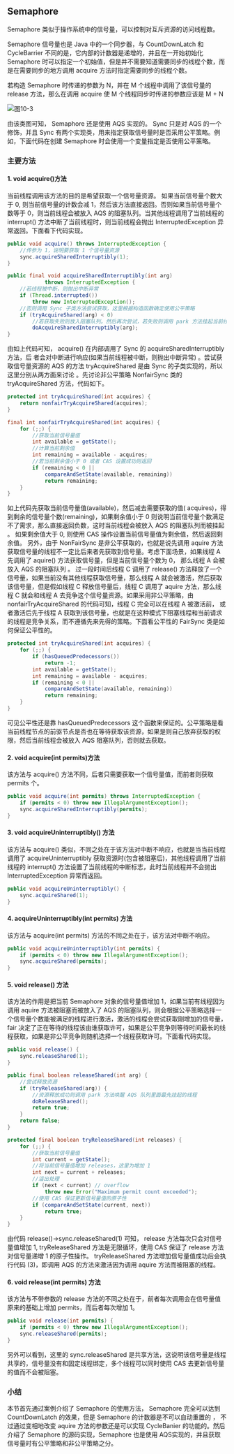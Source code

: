 ## Semaphore


Semaphore 类似于操作系统中的信号量，可以控制对互斥资源的访问线程数。

Semaphore 信号量也是 Java 中的一个同步器，与 CountDownLatch 和 CycleBarrier 不同的是，它内部的计数器是递增的，并且在一开始初始化 Semaphore 时可以指定一个初始值，但是并不需要知道需要同步的线程个数，而是在需要同步的地方调用 acquire 方法时指定需要同步的线程个数。

若构造 Semaphore 时传递的参数为 N，并在 M 个线程中调用了该信号量的 release 方法，那么在调用 acquire 使 M 个线程同步时传递的参数应该是 M + N

![图10-3](./图10-3.png)

由该类图可知， Semaphore 还是使用 AQS 实现的。 Sync 只是对 AQS 的一个修饰，并且 Sync 有两个实现类，用来指定获取信号量时是否采用公平策略。例如，下面代码在创建 Semaphore 时会使用一个变量指定是否使用公平策略。

### 主要方法

#### 1. void acquire()方法

当前线程调用该方法的目的是希望获取一个信号量资源。 如果当前信号量个数大于 0, 则当前信号量的计数会减 1，然后该方法直接返回。否则如果当前信号量个数等于 0，则当前线程会被放入 AQS 的阻塞队列。当其他线程调用了当前线程的 interrupt() 方法中断了当前线程时，则当前线程会抛出 InterruptedException 异常返回。下面看下代码实现。

```java
public void acquire() throws InterruptedException {
    //传参为 1，说明要获取 1 个信号量资源
    sync.acquireSharedInterruptibly(1);
}

public final void acquireSharedInterruptibly(int arg)
            throws InterruptedException {
    //若线程被中断，则抛出中断异常
    if (Thread.interrupted())
        throw new InterruptedException();
    //否则调用 Sync 子类方法尝试获取，这里根据构造函数确定使用公平策略
    if (tryAcquireShared(arg) < 0)
        //若获取失败则放入阻塞队列。然后再次尝试，若失败则调用 park 方法挂起当前线程
        doAcquireSharedInterruptibly(arg);
}
```

由如上代码可知， acquire() 在内部调用了 Sync 的 acquireSharedlnterruptibly 方法，后 者会对中断进行响应(如果当前线程被中断，则抛出中断异常) 。尝试获取信号量资源的 AQS 的方法 tryAcquireShared 是由 Sync 的子类实现的，所以这里分别从两方面来讨论 。先讨论非公平策略 NonfairSync 类的 tryAcquireShared 方法，代码如下。
```java
protected int tryAcquireShared(int acquires) {
    return nonfairTryAcquireShared(acquires);
}

final int nonfairTryAcquireShared(int acquires) {
    for (;;) {
        //获取当前信号量值
        int available = getState();
        //计算当前剩余值
        int remaining = available - acquires;
        //若当前剩余值小于 0 或者 CAS 设置成功则返回
        if (remaining < 0 ||
            compareAndSetState(available, remaining))
            return remaining;
    }
}
```

如上代码先获取当前信号量值(available)，然后减去需要获取的值( acquires)，得到剩余的信号量个数(remaining)，如果剩余值小于 0 则说明当前信号量个数满足不了需求，那么直接返回负数，这时当前线程会被放入 AQS 的阻塞队列而被挂起 。 如果剩余值大于 0, 则使用 CAS 操作设置当前信号量值为剩余值，然后返回剩余值。
另外，由于 NonFairSync 是非公平获取的，也就是说先调用 aquire 方法获取信号量的线程不一定比后来者先获取到信号量。考虑下面场景，如果线程 A 先调用了 aquire() 方法获取信号量，但是当前信号量个数为 0， 那么线程 A 会被放入 AQS 的阻塞队列 。 过一段时间后线程 C 调用了 release() 方法释放了一个信号量，如果当前没有其他线程获取信号量，那么线程 A 就会被激活，然后获取该信号量，但是假如线程 C 释放信号量后，线程 C 调用了 aquire 方法，那么线程 C 就会和线程 A 去竞争这个信号量资源。如果采用非公平策略，由 nonfairTryAcquireShared 的代码可知，线程 C 完全可以在线程 A 被激活前， 或者激活后先于线程 A 获取到该信号量，也就是在这种模式下阻塞线程和当前请求的线程是竞争关系，而不遵循先来先得的策略。下面看公平性的 FairSync 类是如何保证公平性的。

```java
protected int tryAcquireShared(int acquires) {
    for (;;) {
        if (hasQueuedPredecessors())
            return -1;
        int available = getState();
        int remaining = available - acquires;
        if (remaining < 0 ||
            compareAndSetState(available, remaining))
            return remaining;
    }
}
```

可见公平性还是靠 hasQueuedPredecessors 这个函数来保证的。公平策略是看当前线程节点的前驱节点是否也在等待获取该资源，如果是则自己放弃获取的权限，然后当前线程会被放入 AQS 阻塞队列，否则就去获取。

#### 2. void acquire(int permits)方法

该方法与 acquire() 方法不同，后者只需要获取一个信号量值，而前者则获取 permits 个。

```java
public void acquire(int permits) throws InterruptedException {
    if (permits < 0) throw new IllegalArgumentException();
    sync.acquireSharedInterruptibly(permits);
}
```

#### 3. void acquireUninterruptibly() 方法

该方法与 acquire() 类似，不同之处在于该方法对中断不响应，也就是当当前线程调用了 acquireUninterruptibly 获取资源时(包含被阻塞后)，其他线程调用了当前线程的 interrupt() 方法设置了当前线程的中断标志，此时当前线程并不会抛出 InterruptedException 异常而返回。

```java
public void acquireUninterruptibly() {
    sync.acquireShared(1);
}
```

#### 4. acquireUninterruptibly(int permits) 方法

该方法与 acquire(int permits) 方法的不同之处在于，该方法对中断不响应。
```java
public void acquireUninterruptibly(int permits) {
    if (permits < 0) throw new IllegalArgumentException();
    sync.acquireShared(permits);
}
```

#### 5. void release() 方法

该方法的作用是把当前 Semaphore 对象的信号量值增加 1，如果当前有线程因为调用 aquire 方法被阻塞而被放入了 AQS 的阻塞队列，则会根据公平策略选择一个信号量个数能被满足的线程进行激活，激活的线程会尝试获取刚增加的信号量，fair 决定了正在等待的线程该由谁获取许可，如果是公平竞争则等待时间最长的线程获取，如果是非公平竞争则随机选择一个线程获取许可。下面看代码实现。

```java
public void release() {
    sync.releaseShared(1);
}

public final boolean releaseShared(int arg) {
    //尝试释放资源
    if (tryReleaseShared(arg)) {
        //资源释放成功则调用 park 方法唤醒 AQS 队列里面最先挂起的线程
        doReleaseShared();
        return true;
    }
    return false;
}

protected final boolean tryReleaseShared(int releases) {
    for (;;) {
        //获取当前信号量值
        int current = getState();
        //将当前信号量值增加 releases，这里为增加 1
        int next = current + releases;
        //溢出处理
        if (next < current) // overflow
            throw new Error("Maximum permit count exceeded");
        //使用 CAS 保证更新信号量值的原子性
        if (compareAndSetState(current, next))
            return true;
    }
}
```

由代码 release()->sync.releaseShared(1) 可知， release 方法每次只会对信号量值增加 1, tryReleaseShared 方法是无限循环，使用 CAS 保证了 release 方法对信号量递增 1 的原子性操作。 tryReleaseShared 方法增加信号量值成功后会执行代码 (3)，即调用 AQS 的方法来激活因为调用 aquire 方法而被阻塞的线程。

#### 6. void release(int permits) 方法

该方法与不带参数的 release 方法的不同之处在于，前者每次调用会在信号量值原来的基础上增加 permits，而后者每次增加 1。

```java
public void release(int permits) {
    if (permits < 0) throw new IllegalArgumentException();
    sync.releaseShared(permits);
}
```

另外可以看到，这里的 sync.releaseShared 是共享方法，这说明该信号量是线程共享的，信号量没有和固定线程绑定，多个线程可以同时使用 CAS 去更新信号量的值而不会被阻塞。

### 小结

本节首先通过案例介绍了 Semaphore 的使用方法， Semaphore 完全可以达到 CountDownLatch 的效果，但是 Semaphore 的计数器是不可以自动重置的 ， 不过通过变相地改变 aquire 方法的参数还是可以实现 CycleBanier 的功能的。然后介绍了 Semaphore 的源码实现，Semaphore 也是使用 AQS实现的，并且获取信号量时有公平策略和非公平策略之分。